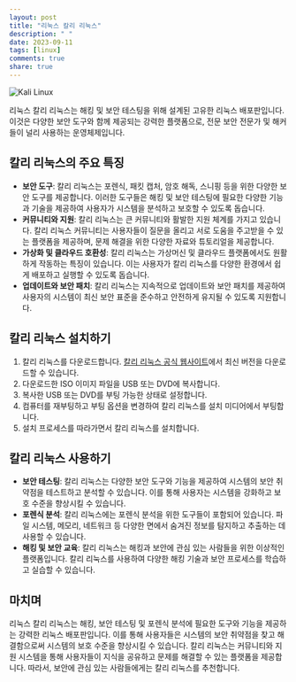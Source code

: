 ```yaml
---
layout: post
title: "리눅스 칼리 리눅스"
description: " "
date: 2023-09-11
tags: [linux]
comments: true
share: true
---
```


![Kali Linux](https://www.kali.org/wp-content/uploads/2015/09/kali2.png)

리눅스 칼리 리눅스는 해킹 및 보안 테스팅을 위해 설계된 고유한 리눅스 배포판입니다. 이것은 다양한 보안 도구와 함께 제공되는 강력한 플랫폼으로, 전문 보안 전문가 및 해커들이 널리 사용하는 운영체제입니다.

## 칼리 리눅스의 주요 특징

- **보안 도구**: 칼리 리눅스는 포렌식, 패킷 캡처, 암호 해독, 스니핑 등을 위한 다양한 보안 도구를 제공합니다. 이러한 도구들은 해킹 및 보안 테스팅에 필요한 다양한 기능과 기술을 제공하여 사용자가 시스템을 분석하고 보호할 수 있도록 돕습니다.
- **커뮤니티와 지원**: 칼리 리눅스는 큰 커뮤니티와 활발한 지원 체계를 가지고 있습니다. 칼리 리눅스 커뮤니티는 사용자들이 질문을 올리고 서로 도움을 주고받을 수 있는 플랫폼을 제공하며, 문제 해결을 위한 다양한 자료와 튜토리얼을 제공합니다.
- **가상화 및 클라우드 호환성**: 칼리 리눅스는 가상머신 및 클라우드 플랫폼에서도 원활하게 작동하는 특징이 있습니다. 이는 사용자가 칼리 리눅스를 다양한 환경에서 쉽게 배포하고 실행할 수 있도록 돕습니다.
- **업데이트와 보안 패치**: 칼리 리눅스는 지속적으로 업데이트와 보안 패치를 제공하여 사용자의 시스템이 최신 보안 표준을 준수하고 안전하게 유지될 수 있도록 지원합니다.
    
## 칼리 리눅스 설치하기

1. 칼리 리눅스를 다운로드합니다. [칼리 리눅스 공식 웹사이트](https://www.kali.org/)에서 최신 버전을 다운로드할 수 있습니다.
2. 다운로드한 ISO 이미지 파일을 USB 또는 DVD에 복사합니다.
3. 복사한 USB 또는 DVD를 부팅 가능한 상태로 설정합니다.
4. 컴퓨터를 재부팅하고 부팅 옵션을 변경하여 칼리 리눅스를 설치 미디어에서 부팅합니다.
5. 설치 프로세스를 따라가면서 칼리 리눅스를 설치합니다.

## 칼리 리눅스 사용하기

- **보안 테스팅**: 칼리 리눅스는 다양한 보안 도구와 기능을 제공하여 시스템의 보안 취약점을 테스트하고 분석할 수 있습니다. 이를 통해 사용자는 시스템을 강화하고 보호 수준을 향상시킬 수 있습니다.
- **포렌식 분석**: 칼리 리눅스에는 포렌식 분석을 위한 도구들이 포함되어 있습니다. 파일 시스템, 메모리, 네트워크 등 다양한 면에서 숨겨진 정보를 탐지하고 추출하는 데 사용할 수 있습니다.
- **해킹 및 보안 교육**: 칼리 리눅스는 해킹과 보안에 관심 있는 사람들을 위한 이상적인 플랫폼입니다. 칼리 리눅스를 사용하여 다양한 해킹 기술과 보안 프로세스를 학습하고 실습할 수 있습니다.

## 마치며

리눅스 칼리 리눅스는 해킹, 보안 테스팅 및 포렌식 분석에 필요한 도구와 기능을 제공하는 강력한 리눅스 배포판입니다. 이를 통해 사용자들은 시스템의 보안 취약점을 찾고 해결함으로써 시스템의 보호 수준을 향상시킬 수 있습니다. 칼리 리눅스는 커뮤니티와 지원 시스템을 통해 사용자들이 지식을 공유하고 문제를 해결할 수 있는 플랫폼을 제공합니다. 따라서, 보안에 관심 있는 사람들에게는 칼리 리눅스를 추천합니다.